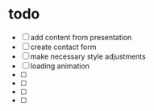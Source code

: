 # todo

- [ ] add content from presentation
- [ ] create contact form
- [ ] make necessary style adjustments
- [ ] loading animation
- [ ] 
- [ ] 
- [ ] 
- [ ] 